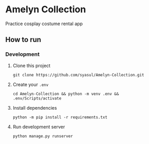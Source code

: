 # Amelyn Collection 
Practice cosplay costume rental app

## How to run
### Development
1. Clone this project
    ```
    git clone https://github.com/syasul/Amelyn-Collection.git
    ```
2. Create your `.env`
    ```
    cd Amelyn-Collection && python -m venv .env && .env/Scripts/activate 
    ```
3. Install dependencies
    ```
    python -m pip install -r requirements.txt
    ```
4. Run development server
    ```
    python manage.py runserver
    ```